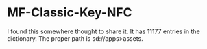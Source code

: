 # MF-Classic-Key-NFC
I found this somewhere thought to share it. It has 11177 entries in the dictionary. The proper path is sd://apps>assets.
